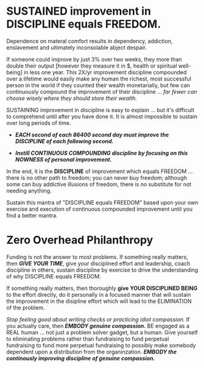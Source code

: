 # SUSTAINED improvement in DISCIPLINE equals FREEDOM.

Dependence on materal comfort results in dependency, addiction, enslavement and ultimately inconsolable abject despair.

If someone could improve by just 3% over two weeks, they more than double their output [however they measure it in $, health or spiritual well-being] in less one year. This 2X/yr improvement discipline compounded over a lifetime would easily make any human the richest, most successful person in the world if they counted their wealth monetarially, but few can continuously compound the improvement of their discipline  ... *far fewer can choose wisely where they should store their wealth.*

SUSTAINING improvement in discipline is easy to explain ... but it's difficult to comprehend until after you have done it. It is almost impossible to sustain over long periods of time.

* ***EACH second of each 86400 second day must improve the DISCIPLINE of each following second.***

* ***Instill CONTINUOUS COMPOUNDING discipline by focusing on this NOWNESS of personal improvement.*** 

In the end, it is the **DISCIPLINE** of improvement which equals FREEDOM ... there is no other path to freedom; you can never buy freedom; although some can buy addictive illusions of freedom, there is no substitute for not needing anything. 

Sustain this mantra of "DISCIPLINE equals FREEDOM" based upon your own exercise and execution of continuous compounded improvement until you find a better mantra.

# Zero Overhead Philanthropy

Funding is not the answer to most problems. If something really matters, then ***GIVE YOUR TIME***, give your disciplined effort and leadership, coach discipline in others, sustain discipline by exercise to drive the understanding of why DISCIPLINE equals FREEDOM.

If something really matters, then thoroughly **give YOUR DISCIPLINED BEING** to the effort directly, do it personally in a focused manner that will sustain the improvement in the disipline effort which will lead to the ELIMINATION of the problem.

*Stop feeling good about writing checks or practicing idiot compassion.* If you actually care, then ***EMBODY genuine compassion.*** BE engaged as a REAL human ... not just a problem solver gadget, but a human. Give yourself to eliminating problems rather than fundraising to fund perpetual fundraising to fund more perpetual fundraising to possibly make somebody dependent upon a distribution from the organinzation. ***EMBODY the continously improving discipline of genuine compassion.*** 





